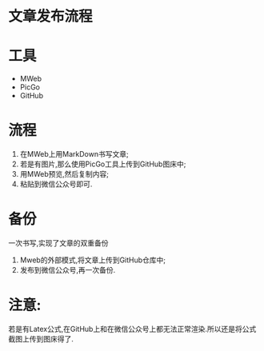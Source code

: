# 文章发布流程

# 工具
+ MWeb
+ PicGo
+ GitHub

# 流程
1. 在MWeb上用MarkDown书写文章;
2. 若是有图片,那么使用PicGo工具上传到GitHub图床中;
3. 用MWeb预览,然后复制内容;
4. 粘贴到微信公众号即可.

# 备份
一次书写,实现了文章的双重备份
1. Mweb的外部模式,将文章上传到GitHub仓库中;
2. 发布到微信公众号,再一次备份.

# 注意:
若是有Latex公式,在GitHub上和在微信公众号上都无法正常渲染.所以还是将公式截图上传到图床得了.